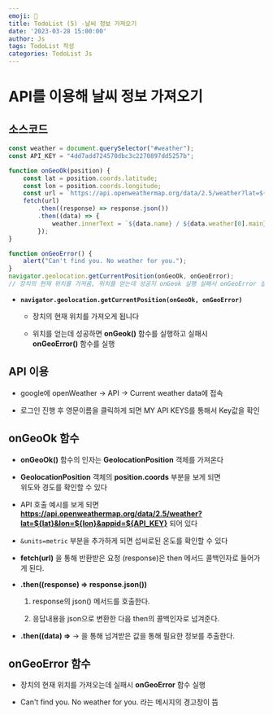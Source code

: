 ```yaml
---
emoji: 🧢
title: TodoList (5) -날씨 정보 가져오기
date: '2023-03-28 15:00:00'
author: Js 
tags: TodoList 작성 
categories: TodoList Js 
---
```

# API를 이용해 날씨 정보 가져오기 

## 소스코드 


```js
const weather = document.querySelector("#weather");
const API_KEY = "4dd7add724570dbc3c2270897dd5257b";

function onGeoOk(position) {
    const lat = position.coords.latitude;
    const lon = position.coords.longitude;
    const url = `https://api.openweathermap.org/data/2.5/weather?lat=${lat}&lon=${lon}&appid=${API_KEY}&units=metric`;
    fetch(url)
        .then((response) => response.json())
        .then((data) => {
            weather.innerText = `${data.name} / ${data.weather[0].main} / ${data.main.temp} `;
        });
}

function onGeoError() {
    alert("Can't find you. No weather for you.");
}
navigator.geolocation.getCurrentPosition(onGeoOk, onGeoError);
// 장치의 현재 위치를 가져옴, 위치를 얻는데 성공지 onGeok 실행 실패시 onGeoError 실행  
```

+ **`navigator.geolocation.getCurrentPosition(onGeoOk, onGeoError)`** 

     + 장치의 현재 위치를 가져오게 됩니다 

     + 위치를 얻는데 성공하면 **onGeok()** 함수를 실행하고 실패시   
        **onGeoError()** 함수를 실행 

## API 이용 

+ google에 openWeather -> API -> Current weather data에 접속

+ 로그인 진행 후 영문이름을 클릭하게 되면 MY API KEYS를 통해서 Key값을 확인 


## onGeoOk 함수 

+ **onGeoOk()** 함수의 인자는 **GeolocationPosition** 객체를 가져온다 

+ **GeolocationPosition** 객체의 **position.coords** 부분을 보게 되면   
   위도와 경도를 확인할 수 있다 

+ API 호출 예시를 보게 되면 **https://api.openweathermap.org/data/2.5/weather?lat=${lat}&lon=${lon}&appid=${API_KEY}** 되어 있다 

+ `&units=metric` 부분을 추가하게 되면 섭씨로된 온도를 확인할 수 있다 

+ **fetch(url)** 을 통해 반환받은 요청 (response)은 then 메서드 콜백인자로 들어가게 된다.    

+  **.then((response) => response.json())**   
  
    1. response의 json() 메서드를 호출한다.   
  
    2. 응답내용을 json으로 변환한 다음 then의 콜백인자로 넘겨준다.   

+ **.then((data) =>**  -> 을 통해 넘겨받은 값을 통해 필요한 정보를 추출한다. 


## onGeoError 함수 

+ 장치의 현재 위치를 가져오는데 실패시 **onGeoError** 함수 실행 

+ Can't find you. No weather for you. 라는 메시지의 경고창이 뜸 

